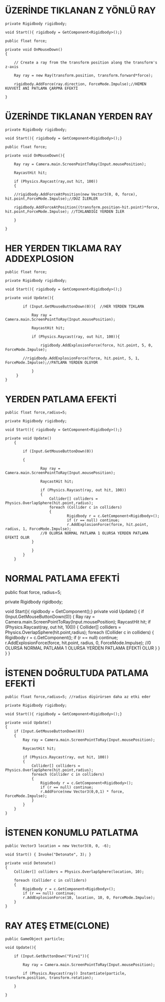 # ÜZERİNDE TIKLANAN Z YÖNLÜ RAY
	private Rigidbody rigidbody;

	void Start(){ rigidbody = GetComponent<Rigidbody>();}

	public float force;      

	private void OnMouseDown()
	{
	
		// Create a ray from the transform position along the transform's z-axis
       
		Ray ray = new Ray(transform.position, transform.forward*force);
        
		rigidbody.AddForce(ray.direction, ForceMode.Impulse);//HEMEN KUVVETİ ANİ PATLAMA ÇARPMA EFEKTİ
    
	}


# ÜZERİNDE TIKLANAN YERDEN RAY
	private Rigidbody rigidbody;

	void Start(){ rigidbody = GetComponent<Rigidbody>();}

	public float force;         

	private void OnMouseDown(){

        Ray ray = Camera.main.ScreenPointToRay(Input.mousePosition);
	
        RaycastHit hit;
	
        if (Physics.Raycast(ray,out hit, 100))
        {
            	
		//rigidbody.AddForceAtPosition(new Vector3(0, 0, force), hit.point,ForceMode.Impulse);//DÜZ İLERLER
	    
		rigidbody.AddForceAtPosition((transform.position-hit.point)*force, hit.point,ForceMode.Impulse); //TIKLANDIĞI YERDEN İLER

        }    
	
    }
    
# HER YERDEN TIKLAMA RAY ADDEXPLOSION

	public float force;

	private Rigidbody rigidbody;

	void Start(){ rigidbody = GetComponent<Rigidbody>();}

	private void Update(){

        	if (Input.GetMouseButtonDown(0)){  //HER YERDEN TIKLAMA
	
            	Ray ray = Camera.main.ScreenPointToRay(Input.mousePosition);
	    
            	RaycastHit hit;
	    
            	if (Physics.Raycast(ray, out hit, 100)){
	    
                	rigidbody.AddExplosionForce(force, hit.point, 5, 0, ForceMode.Impulse);
		
  			//rigidbody.AddExplosionForce(force, hit.point, 5, 1, ForceMode.Impulse);//PATLAMA YERDEN OLUYOR
		
            	}
         }
    }
# YERDEN PATLAMA EFEKTİ
	public float force,radius=5;    

	private Rigidbody rigidbody;

	void Start(){ rigidbody = GetComponent<Rigidbody>();}

  	private void Update()
    	{
    
        	if (Input.GetMouseButtonDown(0))
		
        	{
	
            		Ray ray = Camera.main.ScreenPointToRay(Input.mousePosition);
	    
            		RaycastHit hit;
	    
            		if (Physics.Raycast(ray, out hit, 100))
            		{
                		Collider[] colliders = Physics.OverlapSphere(hit.point,radius);
                		foreach (Collider c in colliders)
                		{
                    			Rigidbody r = c.GetComponent<Rigidbody>();
                    			if (r == null) continue;
                    			r.AddExplosionForce(force, hit.point, radius, 1, ForceMode.Impulse);
					//0 OLURSA NORMAL PATLAMA 1 OLURSA YERDEN PATLAMA EFEKTİ OLUR
				}

           	 	}
        	}
    	}
# NORMAL PATLAMA EFEKTİ
public float force, radius=5;    

private Rigidbody rigidbody;

void Start(){ rigidbody = GetComponent<Rigidbody>();}
private void Update()
{
    	if (Input.GetMouseButtonDown(0))
    	{
       		Ray ray = Camera.main.ScreenPointToRay(Input.mousePosition);
        	RaycastHit hit;
        	if (Physics.Raycast(ray, out hit, 100))
        	{
           		Collider[] colliders = Physics.OverlapSphere(hit.point,radius);
            		foreach (Collider c in colliders)
            		{
                		Rigidbody r = c.GetComponent<Rigidbody>();
                		if (r == null) continue;
                		r.AddExplosionForce(force, hit.point, radius, 0, ForceMode.Impulse);
		  		//0 OLURSA NORMAL PATLAMA 1 OLURSA YERDEN PATLAMA EFEKTİ OLUR
            		}
        	}
    	}
}

# İSTENEN DOĞRULTUDA PATLAMA EFEKTİ
    public float force,radius=5; //radius düşürürsen daha az etki eder

    private Rigidbody rigidbody;

    void Start(){ rigidbody = GetComponent<Rigidbody>();}

    private void Update()
    {
        if (Input.GetMouseButtonDown(0))
        {
            Ray ray = Camera.main.ScreenPointToRay(Input.mousePosition);
	    
            RaycastHit hit;
	    
            if (Physics.Raycast(ray, out hit, 100))
            {
                Collider[] colliders = Physics.OverlapSphere(hit.point,radius);
                foreach (Collider c in colliders)
                {
                    Rigidbody r = c.GetComponent<Rigidbody>();
                    if (r == null) continue;
                    r.AddForce(new Vector3(0,0,1) * force, ForceMode.Impulse);
                }
            }
        }
    }
# İSTENEN KONUMLU PATLATMA
    public Vector3 location = new Vector3(0, 0, -6);
    
    void Start() { Invoke("Detonate", 3); }
    
    private void Detonate()
    {
        Collider[] colliders = Physics.OverlapSphere(location, 10);
	
        foreach (Collider c in colliders)
        {
            Rigidbody r = c.GetComponent<Rigidbody>();
            if (r == null) continue;
            r.AddExplosionForce(10, location, 10, 0, ForceMode.Impulse);
        }   
    }
    
# RAY ATEŞ ETME(CLONE)
	public GameObject particle;

	void Update(){
    
        if (Input.GetButtonDown("Fire1")){
	
            Ray ray = Camera.main.ScreenPointToRay(Input.mousePosition);
	    
            if (Physics.Raycast(ray)) Instantiate(particle, transform.position, transform.rotation);
	    
        }
	
    }

	

